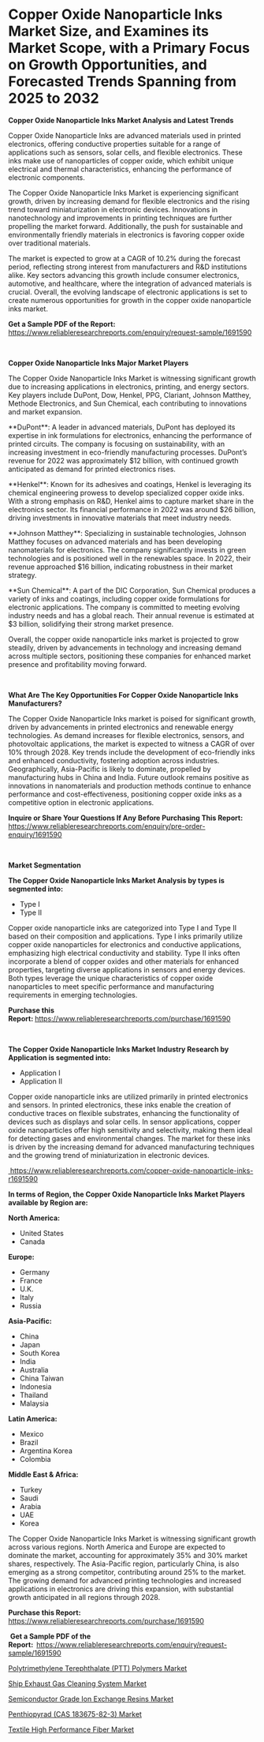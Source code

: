 <p><h1>Copper Oxide Nanoparticle Inks Market Size, and Examines its Market Scope, with a Primary Focus on Growth Opportunities, and Forecasted Trends Spanning from 2025 to 2032</h1></p><p><strong>Copper Oxide Nanoparticle Inks Market Analysis and Latest Trends</strong></p>
<p><p>Copper Oxide Nanoparticle Inks are advanced materials used in printed electronics, offering conductive properties suitable for a range of applications such as sensors, solar cells, and flexible electronics. These inks make use of nanoparticles of copper oxide, which exhibit unique electrical and thermal characteristics, enhancing the performance of electronic components.</p><p>The Copper Oxide Nanoparticle Inks Market is experiencing significant growth, driven by increasing demand for flexible electronics and the rising trend toward miniaturization in electronic devices. Innovations in nanotechnology and improvements in printing techniques are further propelling the market forward. Additionally, the push for sustainable and environmentally friendly materials in electronics is favoring copper oxide over traditional materials.</p><p>The market is expected to grow at a CAGR of 10.2% during the forecast period, reflecting strong interest from manufacturers and R&D institutions alike. Key sectors advancing this growth include consumer electronics, automotive, and healthcare, where the integration of advanced materials is crucial. Overall, the evolving landscape of electronic applications is set to create numerous opportunities for growth in the copper oxide nanoparticle inks market.</p></p>
<p><strong>Get a Sample PDF of the Report:&nbsp;</strong> <a href="https://www.reliableresearchreports.com/enquiry/request-sample/1691590?utm_campaign=33&utm_medium=2&utm_source=Github&utm_content=ia&utm_term=07012025&utm_id=copper-oxide-nanoparticle-inks">https://www.reliableresearchreports.com/enquiry/request-sample/1691590</a></p>
<p>&nbsp;</p>
<p><strong>Copper Oxide Nanoparticle Inks Major Market Players</strong></p>
<p><p>The Copper Oxide Nanoparticle Inks Market is witnessing significant growth due to increasing applications in electronics, printing, and energy sectors. Key players include DuPont, Dow, Henkel, PPG, Clariant, Johnson Matthey, Methode Electronics, and Sun Chemical, each contributing to innovations and market expansion.</p><p>**DuPont**: A leader in advanced materials, DuPont has deployed its expertise in ink formulations for electronics, enhancing the performance of printed circuits. The company is focusing on sustainability, with an increasing investment in eco-friendly manufacturing processes. DuPont’s revenue for 2022 was approximately $12 billion, with continued growth anticipated as demand for printed electronics rises.</p><p>**Henkel**: Known for its adhesives and coatings, Henkel is leveraging its chemical engineering prowess to develop specialized copper oxide inks. With a strong emphasis on R&D, Henkel aims to capture market share in the electronics sector. Its financial performance in 2022 was around $26 billion, driving investments in innovative materials that meet industry needs.</p><p>**Johnson Matthey**: Specializing in sustainable technologies, Johnson Matthey focuses on advanced materials and has been developing nanomaterials for electronics. The company significantly invests in green technologies and is positioned well in the renewables space. In 2022, their revenue approached $16 billion, indicating robustness in their market strategy.</p><p>**Sun Chemical**: A part of the DIC Corporation, Sun Chemical produces a variety of inks and coatings, including copper oxide formulations for electronic applications. The company is committed to meeting evolving industry needs and has a global reach. Their annual revenue is estimated at $3 billion, solidifying their strong market presence.</p><p>Overall, the copper oxide nanoparticle inks market is projected to grow steadily, driven by advancements in technology and increasing demand across multiple sectors, positioning these companies for enhanced market presence and profitability moving forward.</p></p>
<p>&nbsp;</p>
<p><strong>What Are The Key Opportunities For Copper Oxide Nanoparticle Inks Manufacturers?</strong></p>
<p><p>The Copper Oxide Nanoparticle Inks market is poised for significant growth, driven by advancements in printed electronics and renewable energy technologies. As demand increases for flexible electronics, sensors, and photovoltaic applications, the market is expected to witness a CAGR of over 10% through 2028. Key trends include the development of eco-friendly inks and enhanced conductivity, fostering adoption across industries. Geographically, Asia-Pacific is likely to dominate, propelled by manufacturing hubs in China and India. Future outlook remains positive as innovations in nanomaterials and production methods continue to enhance performance and cost-effectiveness, positioning copper oxide inks as a competitive option in electronic applications.</p></p>
<p><strong>Inquire or Share Your Questions If Any Before Purchasing This Report:</strong> <a href="https://www.reliableresearchreports.com/enquiry/pre-order-enquiry/1691590?utm_campaign=33&utm_medium=2&utm_source=Github&utm_content=ia&utm_term=07012025&utm_id=copper-oxide-nanoparticle-inks">https://www.reliableresearchreports.com/enquiry/pre-order-enquiry/1691590</a></p>
<p>&nbsp;</p>
<p><strong>Market Segmentation</strong></p>
<p><strong>The Copper Oxide Nanoparticle Inks Market Analysis by types is segmented into:</strong></p>
<p><ul><li>Type I</li><li>Type II</li></ul></p>
<p><p>Copper oxide nanoparticle inks are categorized into Type I and Type II based on their composition and applications. Type I inks primarily utilize copper oxide nanoparticles for electronics and conductive applications, emphasizing high electrical conductivity and stability. Type II inks often incorporate a blend of copper oxides and other materials for enhanced properties, targeting diverse applications in sensors and energy devices. Both types leverage the unique characteristics of copper oxide nanoparticles to meet specific performance and manufacturing requirements in emerging technologies.</p></p>
<p><strong>Purchase this Report:&nbsp;</strong><a href="https://www.reliableresearchreports.com/purchase/1691590?utm_campaign=33&utm_medium=2&utm_source=Github&utm_content=ia&utm_term=07012025&utm_id=copper-oxide-nanoparticle-inks">https://www.reliableresearchreports.com/purchase/1691590</a></p>
<p>&nbsp;</p>
<p><strong>The Copper Oxide Nanoparticle Inks Market Industry Research by Application is segmented into:</strong></p>
<p><ul><li>Application I</li><li>Application II</li></ul></p>
<p><p>Copper oxide nanoparticle inks are utilized primarily in printed electronics and sensors. In printed electronics, these inks enable the creation of conductive traces on flexible substrates, enhancing the functionality of devices such as displays and solar cells. In sensor applications, copper oxide nanoparticles offer high sensitivity and selectivity, making them ideal for detecting gases and environmental changes. The market for these inks is driven by the increasing demand for advanced manufacturing techniques and the growing trend of miniaturization in electronic devices.</p></p>
<p><a href="https://www.reliableresearchreports.com/copper-oxide-nanoparticle-inks-r1691590?utm_campaign=33&utm_medium=2&utm_source=Github&utm_content=ia&utm_term=07012025&utm_id=copper-oxide-nanoparticle-inks">&nbsp;https://www.reliableresearchreports.com/copper-oxide-nanoparticle-inks-r1691590</a></p>
<p><strong>In terms of Region, the Copper Oxide Nanoparticle Inks Market Players available by Region are:</strong></p>
<p>
    <p> <strong> North America: </strong>
        <ul>
            <li>United States</li>
            <li>Canada</li>
        </ul>
        </p> 
    <p> <strong> Europe: </strong>
        <ul>
            <li>Germany</li>
            <li>France</li>
            <li>U.K.</li>
            <li>Italy</li>
            <li>Russia</li>
        </ul>
        </p> 
    <p> <strong> Asia-Pacific: </strong>
        <ul>
            <li>China</li>
            <li>Japan</li>
            <li>South Korea</li>
            <li>India</li>
            <li>Australia</li>
            <li>China Taiwan</li>
            <li>Indonesia</li>
            <li>Thailand</li>
            <li>Malaysia</li>
        </ul>
        </p> 
    <p> <strong> Latin America: </strong>
        <ul>
            <li>Mexico</li>
            <li>Brazil</li>
            <li>Argentina Korea</li>
            <li>Colombia</li>
        </ul>
        </p> 
    <p> <strong> Middle East & Africa: </strong>
        <ul>
            <li>Turkey</li>
            <li>Saudi</li>
            <li>Arabia</li>
            <li>UAE</li>
            <li>Korea</li>
        </ul>
    </p>
    </p>
<p><p>The Copper Oxide Nanoparticle Inks Market is witnessing significant growth across various regions. North America and Europe are expected to dominate the market, accounting for approximately 35% and 30% market shares, respectively. The Asia-Pacific region, particularly China, is also emerging as a strong competitor, contributing around 25% to the market. The growing demand for advanced printing technologies and increased applications in electronics are driving this expansion, with substantial growth anticipated in all regions through 2028.</p></p>
<p><strong>Purchase this Report: </strong><a href="https://www.reliableresearchreports.com/purchase/1691590?utm_campaign=33&utm_medium=2&utm_source=Github&utm_content=ia&utm_term=07012025&utm_id=copper-oxide-nanoparticle-inks">https://www.reliableresearchreports.com/purchase/1691590</a></p>
<p>&nbsp;<strong>Get a Sample PDF of the Report:&nbsp;&nbsp;</strong><a href="https://www.reliableresearchreports.com/enquiry/request-sample/1691590?utm_campaign=33&utm_medium=2&utm_source=Github&utm_content=ia&utm_term=07012025&utm_id=copper-oxide-nanoparticle-inks">https://www.reliableresearchreports.com/enquiry/request-sample/1691590</a></p>
<p><strong></strong></p>
<p><p><a href="https://github.com/rodinayygacklezi/Market-Research-Report-List-1/blob/main/polytrimethylene-terephthalate-ptt-polymers-market.md?utm_campaign=33&utm_medium=2&utm_source=Github&utm_content=ia&utm_term=07012025&utm_id=copper-oxide-nanoparticle-inks">Polytrimethylene Terephthalate (PTT) Polymers Market</a></p><p><a href="https://github.com/XavierTyler76/Market-Research-Report-List-1/blob/main/ship-exhaust-gas-cleaning-system-market.md?utm_campaign=33&utm_medium=2&utm_source=Github&utm_content=ia&utm_term=07012025&utm_id=copper-oxide-nanoparticle-inks">Ship Exhaust Gas Cleaning System Market</a></p><p><a href="https://github.com/lindaopodray/Market-Research-Report-List-1/blob/main/semiconductor-grade-ion-exchange-resins-market.md?utm_campaign=33&utm_medium=2&utm_source=Github&utm_content=ia&utm_term=07012025&utm_id=copper-oxide-nanoparticle-inks">Semiconductor Grade Ion Exchange Resins Market</a></p><p><a href="https://github.com/OlenFleming68/Market-Research-Report-List-1/blob/main/penthiopyrad-cas-183675-82-3-market.md?utm_campaign=33&utm_medium=2&utm_source=Github&utm_content=ia&utm_term=07012025&utm_id=copper-oxide-nanoparticle-inks">Penthiopyrad (CAS 183675-82-3) Market</a></p><p><a href="https://github.com/flnordan65e0/Market-Research-Report-List-1/blob/main/textile-high-performance-fiber-market.md?utm_campaign=33&utm_medium=2&utm_source=Github&utm_content=ia&utm_term=07012025&utm_id=copper-oxide-nanoparticle-inks">Textile High Performance Fiber Market</a></p></p>